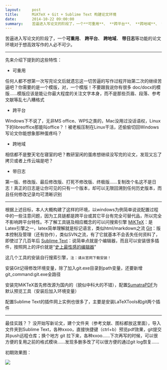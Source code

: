 ```yaml
---
layout:     post
title:      MiKTeX + Git + Sublime Text 构建论文环境
date:       2014-10-22 09:00:00
summary:    苦逼进入写论文的阶段了，一个**可重用**、 **跨平台**、 **跨地域**、 **带日志**等功能的论文环境对于想高效写作的人必不可少
---
```


苦逼进入写论文的阶段了，一个**可重用**、 **跨平台**、 **跨地域**、 **带日志**等功能的论文环境对于想高效写作的人必不可少。

----------

先来介绍下提到的这些特性：

 - 可重用

任何人都不想第一次写完论文后就遗忘这一切苦逼的写作过程开始第二次的继续苦逼吧？你需要的是一个模版，对，一个模版！不要跟我说你有很多 doc/docx的模版……模版应该是能让你最大程度的关注文字本身，而不是那些页眉、段落、参考文献等乱七八糟格式

 - 跨平台

Windows下不说了，无非MS office、WPS之类的，Mac没用过没话语权，Linux下的libreoffice那能叫office？！被老板压制在Linux干活，还偷偷切回Windows写论文你能想象那种蛋疼吗？

 - 跨地域

相信都不是整天宅在寝室的吧？教研室闲的蛋疼想继续没写完的论文，发现又忘了拷贝或者上传云端是吧？

 - 带日志

第一版、修改版、最后修改版、打死不修改版、终极版……复制改个名这不是日志！真正的日志是让你可见的只有一个版本，却可以无限回溯到任何历史版本，而且任何修改记录均可清晰识别

----------

根据上述目标，本人大概构建了这样的环境，以windows为例简单说说配置过程中的一些注意问题，因为工具链都是跨平台或其它平台有完全可替代品，所以完全不影响跨平台特性。不了解工具链及相应概念的可以问搜索引擎
[MiKTeX][1]：是Latex引擎之一，latex简单理解就是标记语言，类似html/markdown之流
[Git][2]：版本控制及管理（还有协作），类似SVN之流，有了它就基本不会丢失任何资料了，即使过了几百年后
[Sublime Text][3]：说简单点就是个编辑器，而且可以安装很多插件，按照网上的评价就是“[史上最性感的编辑器][4]”


这几个工具的安装自行搜索引擎，`注：请从官网下载安装！`

安装Git记得修改环境变量，除了加入git.exe目录到path变量，还要新增
git_command:git.exe全路径

安装完MiKTeX首先修改源为国内的（貌似中科大的不错），配置[SumatraPDF][5]为默认预览工具（安装后加入环境变量）

配置Sublime Text的插件网上实例也很多了，主要是安装LaTeXTools和git两个插件


----------


最佳实践？？
没开始写新论文，建个文件夹（参考文献、图标都放这里面），导入文件夹到Sublime Text，各种xxoo，直接快捷键（ctrl+b）预览pdf效果，git提交并push远程仓库；换个地方 git 拉下来，各种xxoo……下次再写的时候，可以很方便的复用之前的格式模块……发现多删多改了可以很方便的通过git log恢复……

初期效果图：

![](https://dn-getlink.qbox.me/abfddb4c-5a07-11e4-8e89-e9fb64110075.png)


  [1]: http://miktex.org/
  [2]: http://git-scm.com/
  [3]: http://www.sublimetext.com/
  [4]: http://www.w3ceasy.com/%E5%8F%B2%E4%B8%8A%E6%9C%80%E6%80%A7%E6%84%9F%E7%9A%84%E7%BC%96%E8%BE%91%E5%99%A8sublime-text-3%E7%9B%AE%E5%89%8D%E8%83%BD%E7%94%A8%E6%94%AF%E6%8C%81%E7%9A%84%E6%8F%92%E4%BB%B6%E6%8E%A8%E8%8D%90/
  [5]: http://blog.kowalczyk.info/software/sumatrapdf/free-pdf-reader.html
